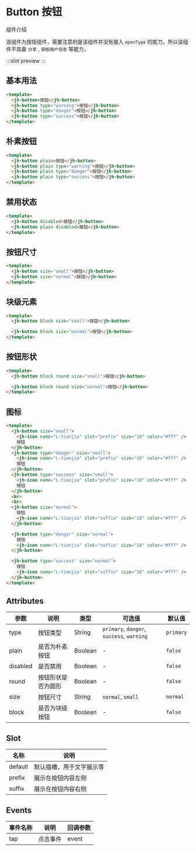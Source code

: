 # Button 按钮

组件介绍

该组件为按钮组件，需要注意的是该组件并没有接入 `openType` 的能力，所以该组件不具备 `分享` , `获取用户信息` 等能力，

:::slot preview
<ClientOnly>
  <jh-button-demo />
</ClientOnly>
:::

## 基本用法

```html
<template>
  <jh-button>按钮</jh-button>
  <jh-button type="warning">按钮</jh-button>
  <jh-button type="danger">按钮</jh-button>
  <jh-button type="success">按钮</jh-button>
</template>
```

## 朴素按钮

```html
<template>
  <jh-button plain>按钮</jh-button>
  <jh-button plain type="warning">按钮</jh-button>
  <jh-button plain type="danger">按钮</jh-button>
  <jh-button plain type="success">按钮</jh-button>
</template>
```

## 禁用状态

```html
<template>
  <jh-button disabled>按钮</jh-button>
  <jh-button plain disabled>按钮</jh-button>
</template>
```

## 按钮尺寸

```html
<template>
  <jh-button size="small">按钮</jh-button>
  <jh-button size="normal">按钮</jh-button>
</template>
```

## 块级元素

```html
<template>
  <jh-button block size="small">按钮</jh-button>

  <jh-button block size="normal">按钮</jh-button>
</template>
```

## 按钮形状

```html
<template>
  <jh-button block round size="small">按钮</jh-button>

  <jh-button block round size="normal">按钮</jh-button>
</template>
```

## 图标

```html
<template>
  <jh-button size="small">
    <jh-icon name="L-tianjia" slot="prefix" size="16" color="#fff" />
    按钮
  </jh-button>
  <jh-button type="danger" size="small">
    <jh-icon name="L-tianjia" slot="prefix" size="16" color="#fff" />
    按钮
  </jh-button>
  <jh-button type="success" size="small">
    <jh-icon name="L-tianjia" slot="prefix" size="16" color="#fff" />
    按钮
  </jh-button>
  <br>
  <br>
  <jh-button size="normal">
    按钮
    <jh-icon name="L-tianjia" slot="suffix" size="16" color="#fff" />
  </jh-button>

  <jh-button type="danger" size="normal">
    按钮
    <jh-icon name="L-tianjia" slot="suffix" size="16" color="#fff" />
  </jh-button>

  <jh-button type="success" size="normal">
    按钮
    <jh-icon name="L-tianjia" slot="suffix" size="16" color="#fff" />
  </jh-button>
</template>
```

## Attributes

| 参数 | 说明 | 类型 | 可选值 | 默认值 |
| --- | --- | --- | --- | --- |
| type | 按钮类型 | String | `primary`, `danger`, `success`, `warning` | `primary` |
| plain | 是否为朴素按钮 | Boolean | - | `false` |
| disabled | 是否禁用 | Boolean | - | `false`|
| round | 按钮形状是否为圆形 | Boolean | - | `false` |
| size | 按钮尺寸 | String | `normal`, `small` | `normal` |
| block | 是否为块级按钮 | Boolean | - | `false` |

## Slot

| 名称  | 说明               |
| ------ | ------------------ |
| default | 默认插槽，用于文字展示等 |
| prefix | 展示在按钮内容左侧 |
| suffix | 展示在按钮内容右侧 |

## Events

| 事件名称 | 说明 | 回调参数 |
| ---  | --- | --- |
| tap | 点击事件 | event |
